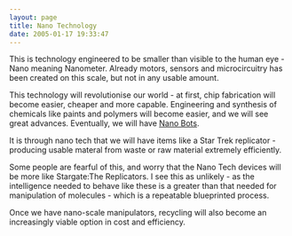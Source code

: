 ```yaml
---
layout: page
title: Nano Technology
date: 2005-01-17 19:33:47
---
```

<p>This is technology engineered to be smaller than visible to the human eye - Nano meaning Nanometer. Already motors, sensors and microcircuitry has been created on this scale, but not in any usable amount.
</p>
<p>This technology will revolutionise our world - at first, chip fabrication will become easier, cheaper and more capable. Engineering and synthesis of chemicals like paints and polymers will become easier, and we will see great advances. Eventually, we will have <a href="/wiki/nano_bots.html" nano="" robots="" scale="" title="Microscopic or">Nano Bots</a>.
</p>
<p>It is through nano tech that we will have items like a Star Trek replicator - producing usable materal from waste or raw material extremely efficiently.
</p>
<p>Some people are fearful of this, and worry that the Nano Tech devices will be more like Stargate:The Replicators. I see this as unlikely - as the intelligence needed to behave like these is a greater than that needed for manipulation of molecules - which is a repeatable blueprinted process.
</p>
<p>Once we have nano-scale manipulators, recycling will also become an increasingly viable option in cost and efficiency.
</p>
